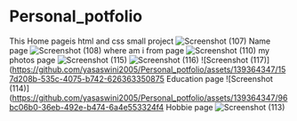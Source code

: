 # Personal_potfolio
This 
Home pageis html and css small project
![Screenshot (107)](https://github.com/yasaswini2005/Personal_potfolio/assets/139364347/fe76fd9c-c627-4bdd-a8e5-a4fb2173025e)
Name page
![Screenshot (108)](https://github.com/yasaswini2005/Personal_potfolio/assets/139364347/a85f6745-83ab-4946-9ae7-8b68e4dd85c0)
where am i from page
![Screenshot (110)](https://github.com/yasaswini2005/Personal_potfolio/assets/139364347/0d802076-1f3b-4d65-ba17-f47587f8ef63)
my photos page
![Screenshot (115)](https://github.com/yasaswini2005/Personal_potfolio/assets/139364347/5374ad69-00ed-4406-8623-d072e9df4b61)
![Screenshot (116)](https://github.com/yasaswini2005/Personal_potfolio/assets/139364347/c0f8e2c5-67f7-49ca-803c-a98260136333)
![Screenshot (117)](https://github.com/yasaswini2005/Personal_potfolio/assets/139364347/157d208b-535c-4075-b742-626363350875
    Education page
    ![Screenshot (114)](https://github.com/yasaswini2005/Personal_potfolio/assets/139364347/96bc06b0-36eb-492e-b474-6a4e553324f4
    Hobbie page
![Screenshot (113)](https://github.com/yasaswini2005/Personal_potfolio/assets/139364347/534f826f-4c28-4eed-b34a-162b9a734378)

